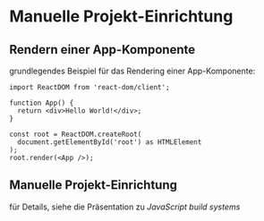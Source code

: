 # Manuelle Projekt-Einrichtung

## Rendern einer App-Komponente

grundlegendes Beispiel für das Rendering einer App-Komponente:

```tsx
import ReactDOM from 'react-dom/client';

function App() {
  return <div>Hello World!</div>;
}

const root = ReactDOM.createRoot(
  document.getElementById('root') as HTMLElement
);
root.render(<App />);
```

## Manuelle Projekt-Einrichtung

für Details, siehe die Präsentation zu _JavaScript build systems_
